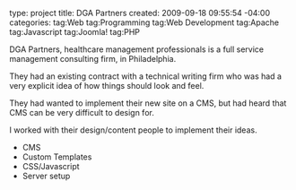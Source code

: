 type: project
title: DGA Partners
created: 2009-09-18 09:55:54 -04:00
categories: 
tag:Web
tag:Programming
tag:Web Development
tag:Apache
tag:Javascript
tag:Joomla!
tag:PHP
<p>DGA Partners, healthcare management professionals is a full service management consulting firm, in Philadelphia.</p> 
 They had an existing contract with a technical writing firm who was had a very explicit idea of how things should look and feel.</p> 
 They had wanted to implement their new site on a CMS, but had heard that CMS can be very difficult to design for.</p> 
 I worked with their design/content people to implement their ideas.</p><ul><li>CMS</li><li>Custom Templates</li><li>CSS/Javascript</li><li>Server setup</li></ul>
